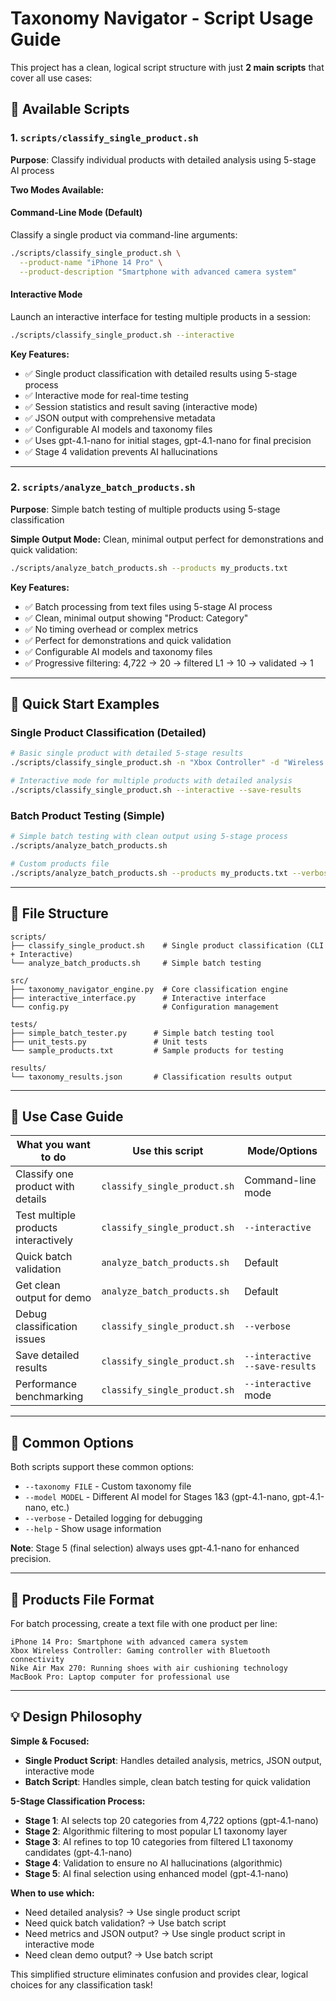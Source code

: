 # Taxonomy Navigator - Script Usage Guide

This project has a clean, logical script structure with just **2 main scripts** that cover all use cases:

## 🔧 Available Scripts

### 1. `scripts/classify_single_product.sh`
**Purpose**: Classify individual products with detailed analysis using 5-stage AI process

**Two Modes Available:**

#### Command-Line Mode (Default)
Classify a single product via command-line arguments:
```bash
./scripts/classify_single_product.sh \
  --product-name "iPhone 14 Pro" \
  --product-description "Smartphone with advanced camera system"
```

#### Interactive Mode
Launch an interactive interface for testing multiple products in a session:
```bash
./scripts/classify_single_product.sh --interactive
```

**Key Features:**
- ✅ Single product classification with detailed results using 5-stage process
- ✅ Interactive mode for real-time testing
- ✅ Session statistics and result saving (interactive mode)
- ✅ JSON output with comprehensive metadata
- ✅ Configurable AI models and taxonomy files
- ✅ Uses gpt-4.1-nano for initial stages, gpt-4.1-nano for final precision
- ✅ Stage 4 validation prevents AI hallucinations

---

### 2. `scripts/analyze_batch_products.sh`
**Purpose**: Simple batch testing of multiple products using 5-stage classification

**Simple Output Mode:**
Clean, minimal output perfect for demonstrations and quick validation:
```bash
./scripts/analyze_batch_products.sh --products my_products.txt
```

**Key Features:**
- ✅ Batch processing from text files using 5-stage AI process
- ✅ Clean, minimal output showing "Product: Category"
- ✅ No timing overhead or complex metrics
- ✅ Perfect for demonstrations and quick validation
- ✅ Configurable AI models and taxonomy files
- ✅ Progressive filtering: 4,722 → 20 → filtered L1 → 10 → validated → 1

---

## 🚀 Quick Start Examples

### Single Product Classification (Detailed)
```bash
# Basic single product with detailed 5-stage results
./scripts/classify_single_product.sh -n "Xbox Controller" -d "Wireless gaming controller"

# Interactive mode for multiple products with detailed analysis
./scripts/classify_single_product.sh --interactive --save-results
```

### Batch Product Testing (Simple)
```bash
# Simple batch testing with clean output using 5-stage process
./scripts/analyze_batch_products.sh

# Custom products file
./scripts/analyze_batch_products.sh --products my_products.txt --verbose
```

---

## 📁 File Structure

```
scripts/
├── classify_single_product.sh    # Single product classification (CLI + Interactive)
└── analyze_batch_products.sh     # Simple batch testing

src/
├── taxonomy_navigator_engine.py  # Core classification engine
├── interactive_interface.py      # Interactive interface
└── config.py                     # Configuration management

tests/
├── simple_batch_tester.py      # Simple batch testing tool
├── unit_tests.py               # Unit tests
└── sample_products.txt         # Sample products for testing

results/
└── taxonomy_results.json       # Classification results output
```

---

## 🎯 Use Case Guide

| **What you want to do** | **Use this script** | **Mode/Options** |
|--------------------------|---------------------|------------------|
| Classify one product with details | `classify_single_product.sh` | Command-line mode |
| Test multiple products interactively | `classify_single_product.sh` | `--interactive` |
| Quick batch validation | `analyze_batch_products.sh` | Default |
| Get clean output for demo | `analyze_batch_products.sh` | Default |
| Debug classification issues | `classify_single_product.sh` | `--verbose` |
| Save detailed results | `classify_single_product.sh` | `--interactive --save-results` |
| Performance benchmarking | `classify_single_product.sh` | `--interactive` mode |

---

## 🔧 Common Options

Both scripts support these common options:
- `--taxonomy FILE` - Custom taxonomy file
- `--model MODEL` - Different AI model for Stages 1&3 (gpt-4.1-nano, gpt-4.1-nano, etc.)
- `--verbose` - Detailed logging for debugging
- `--help` - Show usage information

**Note**: Stage 5 (final selection) always uses gpt-4.1-nano for enhanced precision.

---

## 📝 Products File Format

For batch processing, create a text file with one product per line:
```
iPhone 14 Pro: Smartphone with advanced camera system
Xbox Wireless Controller: Gaming controller with Bluetooth connectivity
Nike Air Max 270: Running shoes with air cushioning technology
MacBook Pro: Laptop computer for professional use
```

---

## 💡 Design Philosophy

**Simple & Focused:**
- **Single Product Script**: Handles detailed analysis, metrics, JSON output, interactive mode
- **Batch Script**: Handles simple, clean batch testing for quick validation

**5-Stage Classification Process:**
- **Stage 1**: AI selects top 20 categories from 4,722 options (gpt-4.1-nano)
- **Stage 2**: Algorithmic filtering to most popular L1 taxonomy layer
- **Stage 3**: AI refines to top 10 categories from filtered L1 taxonomy candidates (gpt-4.1-nano)
- **Stage 4**: Validation to ensure no AI hallucinations (algorithmic)
- **Stage 5**: AI final selection using enhanced model (gpt-4.1-nano)

**When to use which:**
- Need detailed analysis? → Use single product script
- Need quick batch validation? → Use batch script
- Need metrics and JSON output? → Use single product script in interactive mode
- Need clean demo output? → Use batch script

This simplified structure eliminates confusion and provides clear, logical choices for any classification task! 